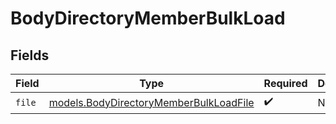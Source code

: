 # BodyDirectoryMemberBulkLoad


## Fields

| Field                                                                                  | Type                                                                                   | Required                                                                               | Description                                                                            |
| -------------------------------------------------------------------------------------- | -------------------------------------------------------------------------------------- | -------------------------------------------------------------------------------------- | -------------------------------------------------------------------------------------- |
| `file`                                                                                 | [models.BodyDirectoryMemberBulkLoadFile](../models/bodydirectorymemberbulkloadfile.md) | :heavy_check_mark:                                                                     | N/A                                                                                    |